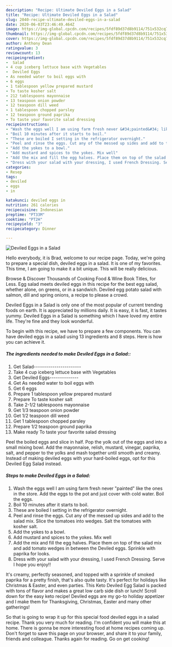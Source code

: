 ```yaml
---
description: "Recipe: Ultimate Deviled Eggs in a Salad"
title: "Recipe: Ultimate Deviled Eggs in a Salad"
slug: 2040-recipe-ultimate-deviled-eggs-in-a-salad
date: 2020-06-03T23:46:49.464Z
image: https://img-global.cpcdn.com/recipes/5fdf89d37d8b9114/751x532cq70/deviled-eggs-in-a-salad-recipe-main-photo.jpg
thumbnail: https://img-global.cpcdn.com/recipes/5fdf89d37d8b9114/751x532cq70/deviled-eggs-in-a-salad-recipe-main-photo.jpg
cover: https://img-global.cpcdn.com/recipes/5fdf89d37d8b9114/751x532cq70/deviled-eggs-in-a-salad-recipe-main-photo.jpg
author: Anthony Dean
ratingvalue: 3
reviewcount: 13
recipeingredient:
-  Salad
- 4 cup iceberg lettuce base with Vegetables
-  Deviled Eggs
- As needed water to boil eggs with
- 6 eggs
- 1 tablespoon yellow prepared mustard
- To taste kosher salt
- 212 tablespoons mayonnaise
- 13 teaspoon onion powder
- 12 teaspoon dill weed
- 1 tablespoon chopped parsley
- 12 teaspoon ground paprika
- To taste your favorite salad dressing
recipeinstructions:
- "Wash the eggs well I am using farm fresh never &#34;painted&#34; like the ones in the store. Add the eggs to the pot and just cover with cold water. Boil the eggs."
- "Boil 10 minutes after it starts to boil."
- "These are boiled I setting in the refrigerator overnight."
- "Peel and rinse the eggs. Cut any of the messed up sides and add to the salad mix. Slice the tomatoes into wedges. Salt the tomatoes with kosher salt."
- "Add the yokes to a bowl."
- "Add mustard and spices to the yokes. Mix well"
- "Add the mix and fill the egg halves. Place them on top of the salad mix and add tomato wedges in between the Deviled eggs. Sprinkle with paprika for looks."
- "Dress with your salad with your dressing, I used French Dressing. Serve I hope you enjoy!!"
categories:
- Resep
tags:
- deviled
- eggs
- in

katakunci: deviled eggs in
nutrition: 261 calories
recipecuisine: Indonesian
preptime: "PT33M"
cooktime: "PT2H"
recipeyield: "3"
recipecategory: Dinner

---
```



![Deviled Eggs in a Salad](https://img-global.cpcdn.com/recipes/5fdf89d37d8b9114/751x532cq70/deviled-eggs-in-a-salad-recipe-main-photo.jpg)

Hello everybody, it is Brad, welcome to our recipe page. Today, we're going to prepare a special dish, deviled eggs in a salad. It is one of my favorites. This time, I am going to make it a bit unique. This will be really delicious.

Browse &amp; Discover Thousands of Cooking Food &amp; Wine Book Titles, for Less. Egg salad meets deviled eggs in this recipe for the best egg salad, whether alone, on greens, or in a sandwich. Deviled egg potato salad with salmon, dill and spring onions, a recipe to please a crowd.

Deviled Eggs in a Salad is only one of the most popular of current trending foods on earth. It is appreciated by millions daily. It is easy, it is fast, it tastes yummy. Deviled Eggs in a Salad is something which I have loved my entire life. They're fine and they look wonderful.


To begin with this recipe, we have to prepare a few components. You can have deviled eggs in a salad using 13 ingredients and 8 steps. Here is how you can achieve it.

##### The ingredients needed to make Deviled Eggs in a Salad::

1. Get  Salad-----------------------
1. Take 4 cup iceberg lettuce base with Vegetables
1. Get  Deviled Eggs--------------
1. Get As needed water to boil eggs with
1. Get 6 eggs
1. Prepare 1 tablespoon yellow prepared mustard
1. Prepare To taste kosher salt
1. Take 2-1/2 tablespoons mayonnaise
1. Get 1/3 teaspoon onion powder
1. Get 1/2 teaspoon dill weed
1. Get 1 tablespoon chopped parsley
1. Prepare 1/2 teaspoon ground paprika
1. Make ready To taste your favorite salad dressing


Peel the boiled eggs and slice in half. Pop the yolk out of the eggs and into a small mixing bowl. Add the mayonnaise, relish, mustard, vinegar, paprika, salt, and pepper to the yolks and mash together until smooth and creamy. Instead of making deviled eggs with your hard-boiled eggs, opt for this Deviled Egg Salad instead. 

##### Steps to make Deviled Eggs in a Salad:

1. Wash the eggs well I am using farm fresh never &#34;painted&#34; like the ones in the store. Add the eggs to the pot and just cover with cold water. Boil the eggs.
1. Boil 10 minutes after it starts to boil.
1. These are boiled I setting in the refrigerator overnight.
1. Peel and rinse the eggs. Cut any of the messed up sides and add to the salad mix. Slice the tomatoes into wedges. Salt the tomatoes with kosher salt.
1. Add the yokes to a bowl.
1. Add mustard and spices to the yokes. Mix well
1. Add the mix and fill the egg halves. Place them on top of the salad mix and add tomato wedges in between the Deviled eggs. Sprinkle with paprika for looks.
1. Dress with your salad with your dressing, I used French Dressing. Serve I hope you enjoy!!


It&#39;s creamy, perfectly seasoned, and topped with a sprinkle of smoked paprika for a pretty finish, that&#39;s also quite tasty. It&#39;s perfect for holidays like Christmas &amp; Easter, and even parties. This Keto Deviled Egg Salad is packed with tons of flavor and makes a great low carb side dish or lunch! Scroll down for the easy keto recipe! Deviled eggs are my go-to holiday appetizer and I make them for Thanksgiving, Christmas, Easter and many other gatherings! 

So that is going to wrap it up for this special food deviled eggs in a salad recipe. Thank you very much for reading. I'm confident you will make this at home. There is gonna be more interesting food at home recipes coming up. Don't forget to save this page on your browser, and share it to your family, friends and colleague. Thanks again for reading. Go on get cooking!
